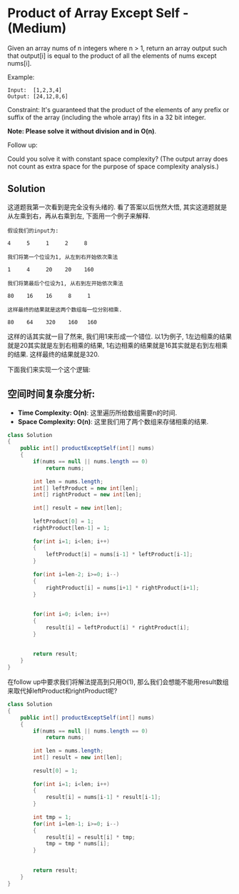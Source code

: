 # Product of Array Except Self - (Medium)

Given an array nums of n integers where n > 1,  return an array output such that output[i] is equal to the product of all the elements of nums except nums[i].

Example:

```
Input:  [1,2,3,4]
Output: [24,12,8,6]
```

Constraint: It's guaranteed that the product of the elements of any prefix or suffix of the array (including the whole array) fits in a 32 bit integer.

**Note: Please solve it without division and in O(n)**.

Follow up:

Could you solve it with constant space complexity? (The output array does not count as extra space for the purpose of space complexity analysis.)

## Solution

这道题我第一次看到是完全没有头绪的. 看了答案以后恍然大悟, 其实这道题就是从左乘到右，再从右乘到左, 下面用一个例子来解释.

```
假设我们的input为:

4     5     1     2     8

我们将第一个位设为1, 从左到右开始依次乘法

1     4     20    20    160

我们将第最后个位设为1, 从右到左开始依次乘法

80    16    16     8     1       

这样最终的结果就是这两个数组每一位分别相乘.

80    64    320    160   160
```

这样的话其实就一目了然来, 我们用1来形成一个错位. 以1为例子, 1左边相乘的结果就是20其实就是左到右相乘的结果, 1右边相乘的结果就是16其实就是右到左相乘的结果. 这样最终的结果就是320.

下面我们来实现一个这个逻辑:

## 空间时间复杂度分析:

* **Time Complexity: O(n)**: 这里遍历所给数组需要n的时间.
* **Space Complexity: O(n)**: 这里我们用了两个数组来存储相乘的结果.

```java
class Solution 
{
    public int[] productExceptSelf(int[] nums) 
    {
        if(nums == null || nums.length == 0)
            return nums;
        
        int len = nums.length;
        int[] leftProduct = new int[len];
        int[] rightProduct = new int[len];
        
        int[] result = new int[len];
        
        leftProduct[0] = 1;
        rightProduct[len-1] = 1;
        
        for(int i=1; i<len; i++)
        {
            leftProduct[i] = nums[i-1] * leftProduct[i-1];
        }
        
        for(int i=len-2; i>=0; i--)
        {
            rightProduct[i] = nums[i+1] * rightProduct[i+1];
        }
        
        
        for(int i=0; i<len; i++)
        {
            result[i] = leftProduct[i] * rightProduct[i];
        }
        
        
        return result;
    }
}
```

在follow up中要求我们将解法提高到只用O(1), 那么我们会想能不能用result数组来取代掉leftProduct和rightProduct呢?

```java
class Solution 
{
    public int[] productExceptSelf(int[] nums) 
    {
        if(nums == null || nums.length == 0)
            return nums;
        
        int len = nums.length;
        int[] result = new int[len];
        
        result[0] = 1;
        
        for(int i=1; i<len; i++)
        {
            result[i] = nums[i-1] * result[i-1];
        }
        
        int tmp = 1;
        for(int i=len-1; i>=0; i--)
        {
            result[i] = result[i] * tmp;
            tmp = tmp * nums[i];
        }
        
        
        return result;
    }
}
```

